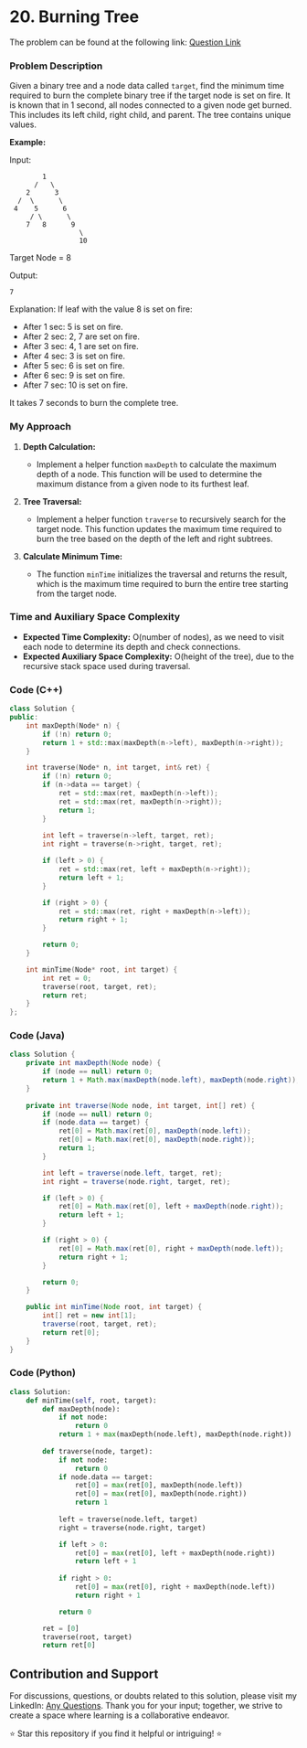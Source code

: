 # <b>20. Burning Tree</b>

The problem can be found at the following link: [Question Link](https://www.geeksforgeeks.org/problems/burning-tree/1)

### Problem Description

Given a binary tree and a node data called `target`, find the minimum time required to burn the complete binary tree if the target node is set on fire. It is known that in 1 second, all nodes connected to a given node get burned. This includes its left child, right child, and parent. The tree contains unique values.

**Example:**

Input:
```
        1
      /   \
    2      3
  /  \      \
 4    5      6
     / \      \
    7   8      9
                 \
                 10
```
Target Node = 8

Output:
```
7
```
Explanation: If leaf with the value 8 is set on fire:
- After 1 sec: 5 is set on fire.
- After 2 sec: 2, 7 are set on fire.
- After 3 sec: 4, 1 are set on fire.
- After 4 sec: 3 is set on fire.
- After 5 sec: 6 is set on fire.
- After 6 sec: 9 is set on fire.
- After 7 sec: 10 is set on fire.

It takes 7 seconds to burn the complete tree.

### My Approach

1. **Depth Calculation:**
   - Implement a helper function `maxDepth` to calculate the maximum depth of a node. This function will be used to determine the maximum distance from a given node to its furthest leaf.

2. **Tree Traversal:**
   - Implement a helper function `traverse` to recursively search for the target node. This function updates the maximum time required to burn the tree based on the depth of the left and right subtrees.

3. **Calculate Minimum Time:**
   - The function `minTime` initializes the traversal and returns the result, which is the maximum time required to burn the entire tree starting from the target node.

### Time and Auxiliary Space Complexity

- **Expected Time Complexity:** O(number of nodes), as we need to visit each node to determine its depth and check connections.
- **Expected Auxiliary Space Complexity:** O(height of the tree), due to the recursive stack space used during traversal.

### Code (C++)

```cpp
class Solution {
public:
    int maxDepth(Node* n) {
        if (!n) return 0;
        return 1 + std::max(maxDepth(n->left), maxDepth(n->right));
    }

    int traverse(Node* n, int target, int& ret) {
        if (!n) return 0;
        if (n->data == target) {
            ret = std::max(ret, maxDepth(n->left));
            ret = std::max(ret, maxDepth(n->right));
            return 1;
        }
        
        int left = traverse(n->left, target, ret);
        int right = traverse(n->right, target, ret);

        if (left > 0) {
            ret = std::max(ret, left + maxDepth(n->right));
            return left + 1;
        }

        if (right > 0) {
            ret = std::max(ret, right + maxDepth(n->left));
            return right + 1;
        }

        return 0;
    }

    int minTime(Node* root, int target) {
        int ret = 0;
        traverse(root, target, ret);
        return ret;
    }
};
```

### Code (Java)

```java
class Solution {
    private int maxDepth(Node node) {
        if (node == null) return 0;
        return 1 + Math.max(maxDepth(node.left), maxDepth(node.right));
    }
    
    private int traverse(Node node, int target, int[] ret) {
        if (node == null) return 0;
        if (node.data == target) {
            ret[0] = Math.max(ret[0], maxDepth(node.left));
            ret[0] = Math.max(ret[0], maxDepth(node.right));
            return 1;
        }

        int left = traverse(node.left, target, ret);
        int right = traverse(node.right, target, ret);

        if (left > 0) {
            ret[0] = Math.max(ret[0], left + maxDepth(node.right));
            return left + 1;
        }

        if (right > 0) {
            ret[0] = Math.max(ret[0], right + maxDepth(node.left));
            return right + 1;
        }

        return 0;
    }

    public int minTime(Node root, int target) {
        int[] ret = new int[1];
        traverse(root, target, ret);
        return ret[0];
    }
}
```

### Code (Python)

```python
class Solution:
    def minTime(self, root, target):
        def maxDepth(node):
            if not node:
                return 0
            return 1 + max(maxDepth(node.left), maxDepth(node.right))
        
        def traverse(node, target):
            if not node:
                return 0
            if node.data == target:
                ret[0] = max(ret[0], maxDepth(node.left))
                ret[0] = max(ret[0], maxDepth(node.right))
                return 1
            
            left = traverse(node.left, target)
            right = traverse(node.right, target)

            if left > 0:
                ret[0] = max(ret[0], left + maxDepth(node.right))
                return left + 1
            
            if right > 0:
                ret[0] = max(ret[0], right + maxDepth(node.left))
                return right + 1

            return 0

        ret = [0]
        traverse(root, target)
        return ret[0]
```

## Contribution and Support

For discussions, questions, or doubts related to this solution, please visit my LinkedIn: [Any Questions](https://www.linkedin.com/in/het-patel-8b110525a/). Thank you for your input; together, we strive to create a space where learning is a collaborative endeavor.

⭐ Star this repository if you find it helpful or intriguing! ⭐

